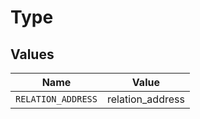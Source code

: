 # Type


## Values

| Name               | Value              |
| ------------------ | ------------------ |
| `RELATION_ADDRESS` | relation_address   |